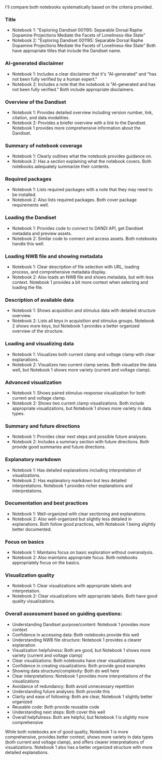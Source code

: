 I'll compare both notebooks systematically based on the criteria provided.

### Title
- Notebook 1: "Exploring Dandiset 001195: Separable Dorsal Raphe Dopamine Projections Mediate the Facets of Loneliness-like State"
- Notebook 2: "Exploring Dandiset 001195: Separable Dorsal Raphe Dopamine Projections Mediate the Facets of Loneliness-like State"
Both have appropriate titles that include the Dandiset name.

### AI-generated disclaimer
- Notebook 1: Includes a clear disclaimer that it's "AI-generated" and "has not been fully verified by a human expert."
- Notebook 2: Includes a note that the notebook is "AI-generated and has not been fully verified."
Both include appropriate disclaimers.

### Overview of the Dandiset
- Notebook 1: Provides detailed overview including version number, link, citation, and data modalities.
- Notebook 2: Provides a briefer overview with a link to the Dandiset.
Notebook 1 provides more comprehensive information about the Dandiset.

### Summary of notebook coverage
- Notebook 1: Clearly outlines what the notebook provides guidance on.
- Notebook 2: Has a section explaining what the notebook covers.
Both notebooks adequately summarize their contents.

### Required packages
- Notebook 1: Lists required packages with a note that they may need to be installed.
- Notebook 2: Also lists required packages.
Both cover package requirements well.

### Loading the Dandiset
- Notebook 1: Provides code to connect to DANDI API, get Dandiset metadata and preview assets.
- Notebook 2: Similar code to connect and access assets.
Both notebooks handle this well.

### Loading NWB file and showing metadata
- Notebook 1: Clear description of file selection with URL, loading process, and comprehensive metadata display.
- Notebook 2: Also loads an NWB file and shows metadata, but with less context.
Notebook 1 provides a bit more context when selecting and loading the file.

### Description of available data
- Notebook 1: Shows acquisition and stimulus data with detailed structure overview.
- Notebook 2: Lists all keys in acquisition and stimulus groups.
Notebook 2 shows more keys, but Notebook 1 provides a better organized overview of the structure.

### Loading and visualizing data
- Notebook 1: Visualizes both current clamp and voltage clamp with clear explanations.
- Notebook 2: Visualizes two current clamp series.
Both visualize the data well, but Notebook 1 shows more variety (current and voltage clamp).

### Advanced visualization
- Notebook 1: Shows paired stimulus-response visualization for both current and voltage clamp.
- Notebook 2: Shows two current clamp visualizations.
Both include appropriate visualizations, but Notebook 1 shows more variety in data types.

### Summary and future directions
- Notebook 1: Provides clear next steps and possible future analyses.
- Notebook 2: Includes a summary section with future directions.
Both provide good summaries and future directions.

### Explanatory markdown
- Notebook 1: Has detailed explanations including interpretation of visualizations.
- Notebook 2: Has explanatory markdown but less detailed interpretations.
Notebook 1 provides richer explanations and interpretations.

### Documentation and best practices
- Notebook 1: Well-organized with clear sectioning and explanations.
- Notebook 2: Also well-organized but slightly less detailed in explanations.
Both follow good practices, with Notebook 1 being slightly better documented.

### Focus on basics
- Notebook 1: Maintains focus on basic exploration without overanalysis.
- Notebook 2: Also maintains appropriate focus.
Both notebooks appropriately focus on the basics.

### Visualization quality
- Notebook 1: Clear visualizations with appropriate labels and interpretation.
- Notebook 2: Clear visualizations with appropriate labels.
Both have good quality visualizations.

### Overall assessment based on guiding questions:
- Understanding Dandiset purpose/content: Notebook 1 provides more context
- Confidence in accessing data: Both notebooks provide this well
- Understanding NWB file structure: Notebook 1 provides a clearer explanation
- Visualization helpfulness: Both are good, but Notebook 1 shows more variety (current and voltage clamp)
- Clear visualizations: Both notebooks have clear visualizations
- Confidence in creating visualizations: Both provide good examples
- Showing data structure/complexity: Both do well here
- Clear interpretations: Notebook 1 provides more interpretations of the visualizations
- Avoidance of redundancy: Both avoid unnecessary repetition
- Understanding future analyses: Both provide this
- Clarity and ease of following: Both are clear, Notebook 1 slightly better organized
- Reusable code: Both provide reusable code
- Understanding next steps: Both cover this well
- Overall helpfulness: Both are helpful, but Notebook 1 is slightly more comprehensive

While both notebooks are of good quality, Notebook 1 is more comprehensive, provides better context, shows more variety in data types (both current and voltage clamp), and offers clearer interpretations of visualizations. Notebook 1 also has a better organized structure with more detailed explanations.